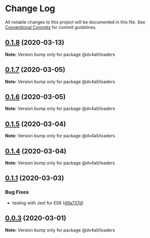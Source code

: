 # Change Log

All notable changes to this project will be documented in this file.
See [Conventional Commits](https://conventionalcommits.org) for commit guidelines.

## [0.1.8](https://github.com/dmijatovic/dv4all-wcp-lerna/compare/@dv4all/loaders@0.1.7...@dv4all/loaders@0.1.8) (2020-03-13)

**Note:** Version bump only for package @dv4all/loaders





## [0.1.7](https://github.com/dmijatovic/dv4all-wcp-lerna/compare/@dv4all/loaders@0.1.6...@dv4all/loaders@0.1.7) (2020-03-05)

**Note:** Version bump only for package @dv4all/loaders





## [0.1.6](https://github.com/dmijatovic/dv4all-wcp-lerna/compare/@dv4all/loaders@0.1.5...@dv4all/loaders@0.1.6) (2020-03-05)

**Note:** Version bump only for package @dv4all/loaders





## [0.1.5](https://github.com/dmijatovic/dv4all-wcp-lerna/compare/@dv4all/loaders@0.1.4...@dv4all/loaders@0.1.5) (2020-03-04)

**Note:** Version bump only for package @dv4all/loaders





## [0.1.4](https://github.com/dmijatovic/dv4all-wcp-lerna/compare/@dv4all/loaders@0.1.3...@dv4all/loaders@0.1.4) (2020-03-04)

**Note:** Version bump only for package @dv4all/loaders





## [0.1.1](https://github.com/dmijatovic/dv4all-wcp-lerna/compare/@dv4all/loaders@0.1.0...@dv4all/loaders@0.1.1) (2020-03-03)


### Bug Fixes

* testing with Jest for ES6 ([49a737d](https://github.com/dmijatovic/dv4all-wcp-lerna/commit/49a737d5d8dd4dbc40a7108fc33b8642a9e6ed61))





## [0.0.3](https://github.com/dmijatovic/dv4all-wcp-lerna/compare/@dv4all/loaders@0.0.2...@dv4all/loaders@0.0.3) (2020-03-01)

**Note:** Version bump only for package @dv4all/loaders

